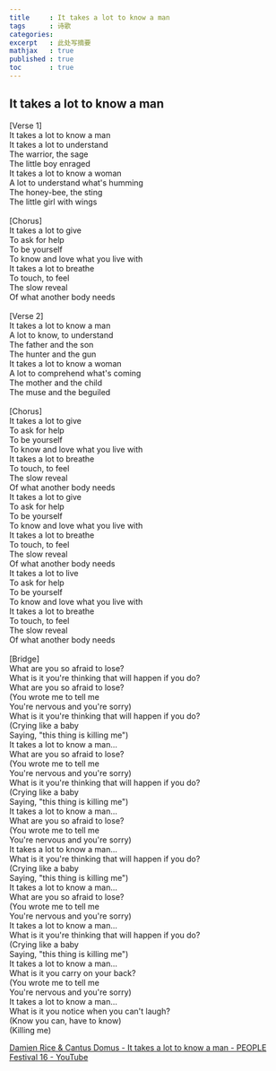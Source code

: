 ```yaml
---
title     : It takes a lot to know a man
tags      : 诗歌
categories:
excerpt   : 此处写摘要
mathjax   : true
published : true
toc       : true
---
```


## It takes a lot to know a man

[Verse 1]                                              \
It takes a lot to know a man                           \
It takes a lot to understand                           \
The warrior, the sage                                  \
The little boy enraged                                 \
It takes a lot to know a woman                         \
A lot to understand what's humming                     \
The honey-bee, the sting                               \
The little girl with wings                             \
                                                       \
[Chorus]                                               \
It takes a lot to give                                 \
To ask for help                                        \
To be yourself                                         \
To know and love what you live with                    \
It takes a lot to breathe                              \
To touch, to feel                                      \
The slow reveal                                        \
Of what another body needs                             \
                                                       \
[Verse 2]                                              \
It takes a lot to know a man                           \
A lot to know, to understand                           \
The father and the son                                 \
The hunter and the gun                                 \
It takes a lot to know a woman                         \
A lot to comprehend what's coming                      \
The mother and the child                               \
The muse and the beguiled                              \
                                                       \
[Chorus]                                               \
It takes a lot to give                                 \
To ask for help                                        \
To be yourself                                         \
To know and love what you live with                    \
It takes a lot to breathe                              \
To touch, to feel                                      \
The slow reveal                                        \
Of what another body needs                             \
It takes a lot to give                                 \
To ask for help                                        \
To be yourself                                         \
To know and love what you live with                    \
It takes a lot to breathe                              \
To touch, to feel                                      \
The slow reveal                                        \
Of what another body needs                             \
It takes a lot to live                                 \
To ask for help                                        \
To be yourself                                         \
To know and love what you live with                    \
It takes a lot to breathe                              \
To touch, to feel                                      \
The slow reveal                                        \
Of what another body needs                             \
                                                       \
[Bridge]                                               \
What are you so afraid to lose?                        \
What is it you're thinking that will happen if you do? \
What are you so afraid to lose?                        \
(You wrote me to tell me                               \
You're nervous and you're sorry)                       \
What is it you're thinking that will happen if you do? \
(Crying like a baby                                    \
Saying, "this thing is killing me")                    \
It takes a lot to know a man...                        \
What are you so afraid to lose?                        \
(You wrote me to tell me                               \
You're nervous and you're sorry)                       \
What is it you're thinking that will happen if you do? \
(Crying like a baby                                    \
Saying, "this thing is killing me")                    \
It takes a lot to know a man...                        \
What are you so afraid to lose?                        \
(You wrote me to tell me                               \
You're nervous and you're sorry)                       \
It takes a lot to know a man...                        \
What is it you're thinking that will happen if you do? \
(Crying like a baby                                    \
Saying, "this thing is killing me")                    \
It takes a lot to know a man...                        \
What are you so afraid to lose?                        \
(You wrote me to tell me                               \
You're nervous and you're sorry)                       \
It takes a lot to know a man...                        \
What is it you're thinking that will happen if you do? \
(Crying like a baby                                    \
Saying, "this thing is killing me")                    \
It takes a lot to know a man...                        \
What is it you carry on your back?                     \
(You wrote me to tell me                               \
You're nervous and you're sorry)                       \
It takes a lot to know a man...                        \
What is it you notice when you can't laugh?            \
(Know you can, have to know)                           \
(Killing me)                                           


[Damien Rice & Cantus Domus - It takes a lot to know a man - PEOPLE Festival 16 - YouTube](https://www.youtube.com/watch?v=2vlG31jHN8U) 
 
